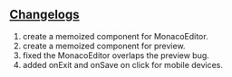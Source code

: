 <h2><u><strong>Changelogs</strong></u></h2>

1. create a memoized component for MonacoEditor.
1. create a memoized component for preview.
1. fixed the MonacoEditor overlaps the preview bug.
1. added onExit and onSave on click for mobile devices.

